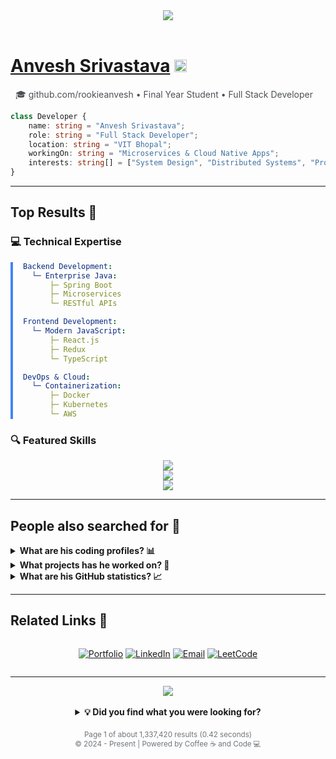 <div align="center">
  <img src="https://readme-typing-svg.demolab.com?font=Google+Sans&duration=2000&pause=1000&color=4285F4&center=true&vCenter=true&width=435&lines=About+1%2C337%2C420+results+(0.42+seconds);Showing+results+for%3A+Final+Year+Student" />
</div>

<br>

<div align="left">

# [Anvesh Srivastava](https://github.com/rookieanvesh) <img src="https://img.shields.io/badge/Verified-4285F4?style=flat&logo=google&logoColor=white" height="20"/>

<div style="color: #4d5156; padding-left: 8px;">🎓 github.com/rookieanvesh • Final Year Student • Full Stack Developer</div>

```typescript
class Developer {
    name: string = "Anvesh Srivastava";
    role: string = "Full Stack Developer";
    location: string = "VIT Bhopal";
    workingOn: string = "Microservices & Cloud Native Apps";
    interests: string[] = ["System Design", "Distributed Systems", "Problem Solving"];
}
```

---

## Top Results 🎯

### 💻 Technical Expertise
<div style="padding-left: 16px; border-left: 4px solid #4285F4;">

```yaml
Backend Development:
  └─ Enterprise Java:
      ├─ Spring Boot
      ├─ Microservices
      └─ RESTful APIs

Frontend Development:
  └─ Modern JavaScript:
      ├─ React.js
      ├─ Redux
      └─ TypeScript

DevOps & Cloud:
  └─ Containerization:
      ├─ Docker
      ├─ Kubernetes
      └─ AWS
```
</div>

### 🔍 Featured Skills
<div align="center">
  <img src="https://skillicons.dev/icons?i=java,spring,react,redux,docker,kubernetes,aws" /><br/>
  <img src="https://skillicons.dev/icons?i=mysql,postgres,mongodb,redis,kafka" /><br/>
  <img src="https://skillicons.dev/icons?i=html,css,js,ts,tailwind,materialui" />
</div>

---

## People also searched for 🤔
<details>
<summary><strong>What are his coding profiles? 📊</strong></summary>

<div style="padding: 16px;">

### LeetCode Profile
<img src="https://leetcard.jacoblin.cool/rookieanvesh?theme=light&font=Google%20Sans&ext=contest" width="100%" />

### GeeksForGeeks Profile
<img src="https://geeks-for-geeks-stats-card.vercel.app/?username=srivastavaanvesh13&theme=google" width="100%" />

### CodeChef Profile
<div align="center">
  <img src="https://cp-logo.vercel.app/codechef/rookieanvesh" alt="CodeChef" />
</div>

</div>
</details>

<details>
<summary><strong>What projects has he worked on? 🚀</strong></summary>

<div style="padding: 16px; background: #f8f9fa; border-radius: 8px;">

### Featured Repositories
<div align="center">
  <a href="https://github.com/rookieanvesh/hotel-management">
    <img src="https://github-readme-stats.vercel.app/api/pin/?username=rookieanvesh&repo=hotel-management&theme=google" />
  </a>
  <br/><br/>
  <a href="https://github.com/rookieanvesh/microservices">
    <img src="https://github-readme-stats.vercel.app/api/pin/?username=rookieanvesh&repo=microservices&theme=google" />
  </a>
  <br/><br/>
  <a href="https://github.com/rookieanvesh/job-portal">
    <img src="https://github-readme-stats.vercel.app/api/pin/?username=rookieanvesh&repo=job-portal&theme=google" />
  </a>
</div>
</div>
</details>

<details>
<summary><strong>What are his GitHub statistics? 📈</strong></summary>

<div style="padding: 16px;">

### Activity Overview
<img src="https://github-readme-streak-stats.herokuapp.com/?user=rookieanvesh&theme=google&hide_border=true" width="100%" />

### Contribution Statistics
<img src="https://github-readme-stats-sigma-five.vercel.app/api?username=rookieanvesh&theme=default&hide_border=true&include_all_commits=true&count_private=true&show_icons=true" width="100%" />

### Most Used Languages
<img src="https://github-readme-stats.vercel.app/api/top-langs/?username=rookieanvesh&theme=google&hide_border=true&include_all_commits=true&count_private=true&layout=compact" width="100%" />

</div>
</details>

---

## Related Links 🔗
<div style="display: flex; justify-content: center; gap: 12px;">

[![Portfolio](https://img.shields.io/badge/Portfolio-4285F4?style=for-the-badge&logo=google-chrome&logoColor=white)](https://github.com/rookieanvesh)
[![LinkedIn](https://img.shields.io/badge/LinkedIn-0077B5?style=for-the-badge&logo=linkedin&logoColor=white)](https://www.linkedin.com/in/anvesh-/)
[![Email](https://img.shields.io/badge/Gmail-EA4335?style=for-the-badge&logo=gmail&logoColor=white)](mailto:srivastavaanvesh13@gmail.com)
[![LeetCode](https://img.shields.io/badge/LeetCode-FFA116?style=for-the-badge&logo=leetcode&logoColor=black)](https://leetcode.com/rookieanvesh/)

</div>

---

<div align="center">
    <img src="https://komarev.com/ghpvc/?username=rookieanvesh&style=for-the-badge&color=4285F4&label=Profile+Views" />
</div>

<br/>

<div align="center">
    <details>
        <summary><strong>💡 Did you find what you were looking for?</strong></summary>
        <br/>
        <em>If not, feel free to connect and let's create something amazing together! 🚀</em>
    </details>
</div>

<!-- Google Search Footer -->
<div align="center" style="margin-top: 20px; color: #70757a;">
    <small>
        Page 1 of about 1,337,420 results (0.42 seconds) <br/>
        © 2024 - Present | Powered by Coffee ☕ and Code 💻
    </small>
</div>

</div>
